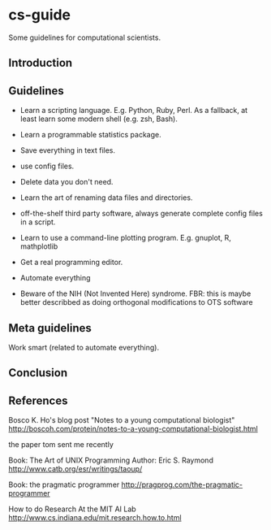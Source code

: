 cs-guide
========

Some guidelines for computational scientists.

Introduction
------------

Guidelines
----------

- Learn a scripting language.
E.g. Python, Ruby, Perl. As a fallback, at least learn some modern
shell (e.g. zsh, Bash).

- Learn a programmable statistics package.

- Save everything in text files.

- use config files. 

- Delete data you don't need.

- Learn the art of renaming data files and directories. 

- off-the-shelf third party software,
  always generate complete config files in a script. 

- Learn to use a command-line plotting program.
  E.g. gnuplot, R, mathplotlib

- Get a real programming editor.

- Automate everything

- Beware of the NIH (Not Invented Here) syndrome.
  FBR: this is maybe better describbed as doing orthogonal
       modifications to OTS software

Meta guidelines
---------------

Work smart (related to automate everything).

Conclusion
----------

References
----------

Bosco K. Ho's blog post "Notes to a young computational biologist"
http://boscoh.com/protein/notes-to-a-young-computational-biologist.html

the paper tom sent me recently

Book: The Art of UNIX Programming
Author: Eric S. Raymond
http://www.catb.org/esr/writings/taoup/

Book: the pragmatic programmer
http://pragprog.com/the-pragmatic-programmer

How to do Research At the MIT AI Lab
http://www.cs.indiana.edu/mit.research.how.to.html
